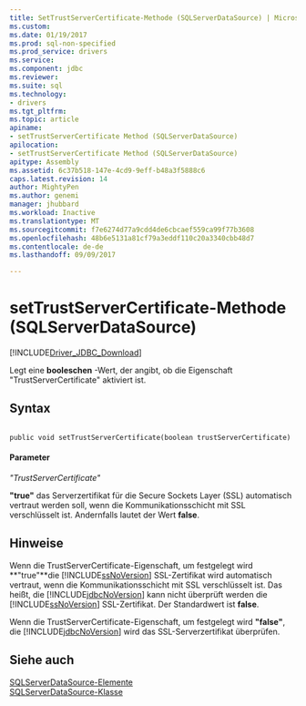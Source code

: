 ```yaml
---
title: SetTrustServerCertificate-Methode (SQLServerDataSource) | Microsoft Docs
ms.custom: 
ms.date: 01/19/2017
ms.prod: sql-non-specified
ms.prod_service: drivers
ms.service: 
ms.component: jdbc
ms.reviewer: 
ms.suite: sql
ms.technology:
- drivers
ms.tgt_pltfrm: 
ms.topic: article
apiname:
- setTrustServerCertificate Method (SQLServerDataSource)
apilocation:
- setTrustServerCertificate Method (SQLServerDataSource)
apitype: Assembly
ms.assetid: 6c37b518-147e-4cd9-9eff-b48a3f5888c6
caps.latest.revision: 14
author: MightyPen
ms.author: genemi
manager: jhubbard
ms.workload: Inactive
ms.translationtype: MT
ms.sourcegitcommit: f7e6274d77a9cdd4de6cbcaef559ca99f77b3608
ms.openlocfilehash: 48b6e5131a81cf79a3eddf110c20a3340cbb48d7
ms.contentlocale: de-de
ms.lasthandoff: 09/09/2017

---
```

# <a name="settrustservercertificate-method-sqlserverdatasource"></a>setTrustServerCertificate-Methode (SQLServerDataSource)
[!INCLUDE[Driver_JDBC_Download](../../../includes/driver_jdbc_download.md)]

  Legt eine **booleschen** -Wert, der angibt, ob die Eigenschaft "TrustServerCertificate" aktiviert ist.  
  
## <a name="syntax"></a>Syntax  
  
```  
  
public void setTrustServerCertificate(boolean trustServerCertificate)  
```  
  
#### <a name="parameters"></a>Parameter  
 *"TrustServerCertificate"*  
  
 **"true"** das Serverzertifikat für die Secure Sockets Layer (SSL) automatisch vertraut werden soll, wenn die Kommunikationsschicht mit SSL verschlüsselt ist. Andernfalls lautet der Wert **false**.  
  
## <a name="remarks"></a>Hinweise  
 Wenn die TrustServerCertificate-Eigenschaft, um festgelegt wird **"true"**die [!INCLUDE[ssNoVersion](../../../includes/ssnoversion_md.md)] SSL-Zertifikat wird automatisch vertraut, wenn die Kommunikationsschicht mit SSL verschlüsselt ist. Das heißt, die [!INCLUDE[jdbcNoVersion](../../../includes/jdbcnoversion_md.md)] kann nicht überprüft werden die [!INCLUDE[ssNoVersion](../../../includes/ssnoversion_md.md)] SSL-Zertifikat. Der Standardwert ist **false**.  
  
 Wenn die TrustServerCertificate-Eigenschaft, um festgelegt wird **"false"**, die [!INCLUDE[jdbcNoVersion](../../../includes/jdbcnoversion_md.md)] wird das SSL-Serverzertifikat überprüfen.  
  
## <a name="see-also"></a>Siehe auch  
 [SQLServerDataSource-Elemente](../../../connect/jdbc/reference/sqlserverdatasource-members.md)   
 [SQLServerDataSource-Klasse](../../../connect/jdbc/reference/sqlserverdatasource-class.md)  
  
  

